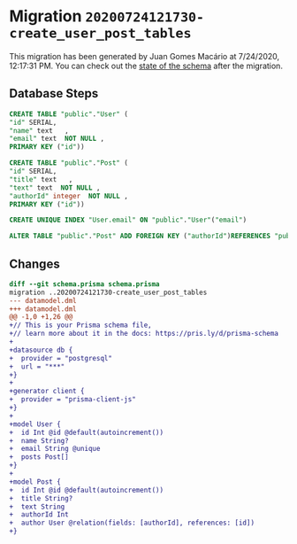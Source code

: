 # Migration `20200724121730-create_user_post_tables`

This migration has been generated by Juan Gomes Macário at 7/24/2020, 12:17:31 PM.
You can check out the [state of the schema](./schema.prisma) after the migration.

## Database Steps

```sql
CREATE TABLE "public"."User" (
"id" SERIAL,
"name" text   ,
"email" text  NOT NULL ,
PRIMARY KEY ("id"))

CREATE TABLE "public"."Post" (
"id" SERIAL,
"title" text   ,
"text" text  NOT NULL ,
"authorId" integer  NOT NULL ,
PRIMARY KEY ("id"))

CREATE UNIQUE INDEX "User.email" ON "public"."User"("email")

ALTER TABLE "public"."Post" ADD FOREIGN KEY ("authorId")REFERENCES "public"."User"("id") ON DELETE CASCADE ON UPDATE CASCADE
```

## Changes

```diff
diff --git schema.prisma schema.prisma
migration ..20200724121730-create_user_post_tables
--- datamodel.dml
+++ datamodel.dml
@@ -1,0 +1,26 @@
+// This is your Prisma schema file,
+// learn more about it in the docs: https://pris.ly/d/prisma-schema
+
+datasource db {
+  provider = "postgresql"
+  url = "***"
+}
+
+generator client {
+  provider = "prisma-client-js"
+}
+
+model User {
+  id Int @id @default(autoincrement())
+  name String?
+  email String @unique
+  posts Post[]
+}
+
+model Post {
+  id Int @id @default(autoincrement())
+  title String?
+  text String
+  authorId Int
+  author User @relation(fields: [authorId], references: [id])
+}
```



